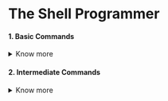 # The Shell Programmer

#### 1. Basic Commands
<details>
<summary>Know more</summary>

- **ls**: ls is command to list the files in UNIX and UNIX like operating system.

  ```
  >>> ls
  >>> text.md files.txt
  ```

- **cd** : cd command is basically known as __chdir__ used to change the current directory.

  ```
  >>> cd
  >>> cd name_of_directory
  ```
- **mkdir** : mkdir is command-line shell command used to make new directory

  ```
  >>> mkdir name_of_directory
  ```

- **pwd**:  pwd stands for print working directory.The pwd command writes the full pathname of the current working directory to the standard output.

  ```
  >>> pwd
  >>> /Users/thug/The-Shell-Programmer
  ```

- **rm**: command helps in removing the objects such as computer files

  ```
  >>> ls
  >>> text.md files.txt
  >>> rm text.md
  >>> ls
  >>> files.text
  ```
</details>

#### 2. Intermediate Commands
<details>
<summary>Know more</summary>
</details>
